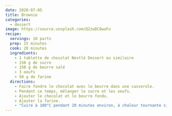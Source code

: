 ```yaml
---
date: 2020-07-05
title: Brownie
categories:
  - dessert
image: https://source.unsplash.com/Q2zwDC8waFo
recipe:
  servings: 10 parts
  prep: 15 minutes
  cook: 20 minutes
  ingredients:
    - 1 tablette de chocolat Nestlé Dessert ou similaire
    - 150 g de sucre
    - 150 g de beurre salé
    - 3 oeufs
    - 50 g de farine
  directions:
    - Faire fondre le chocolat avec le beurre dans une casserole.
    - Pendant ce temps, mélanger le sucre et les oeufs.
    - Ajouter le chocolat et le beurre fondu.
    - Ajouter la farine.
    - "Cuire à 180°C pendant 20 minutes environ, à chaleur tournante si possible. Faire le test du couteau : pour une cuisson parfaite le couteau doit ressortir presque propre, mais pas tout à fait..."
---
```

